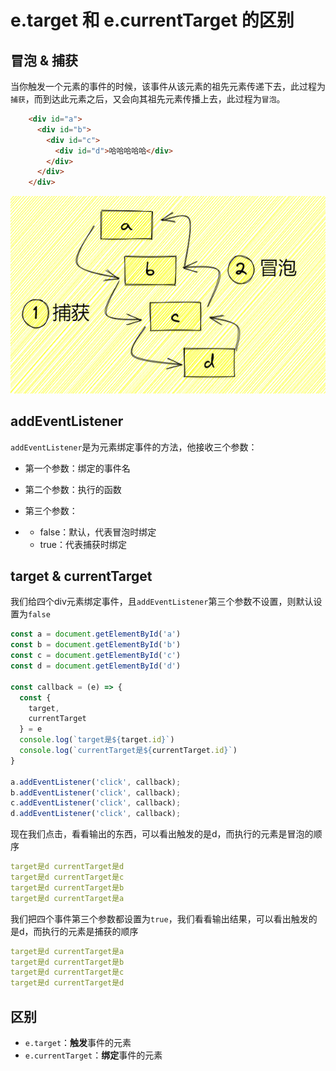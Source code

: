# e.target 和 e.currentTarget 的区别

## 冒泡 & 捕获

当你触发一个元素的事件的时候，该事件从该元素的祖先元素传递下去，此过程为`捕获`，而到达此元素之后，又会向其祖先元素传播上去，此过程为`冒泡`。

```html
    <div id="a">
      <div id="b">
        <div id="c">
          <div id="d">哈哈哈哈哈</div>
        </div>
      </div>
    </div>
```

![图片](../../static/images/current_target.jpg)

## addEventListener

`addEventListener`是为元素绑定事件的方法，他接收三个参数：

- 第一个参数：绑定的事件名

- 第二个参数：执行的函数

- 第三个参数：

- - false：默认，代表冒泡时绑定
  - true：代表捕获时绑定

## target & currentTarget

我们给四个div元素绑定事件，且`addEventListener`第三个参数不设置，则默认设置为`false`

```js
const a = document.getElementById('a')
const b = document.getElementById('b')
const c = document.getElementById('c')
const d = document.getElementById('d')

const callback = (e) => {
  const {
    target,
    currentTarget
  } = e
  console.log(`target是${target.id}`)
  console.log(`currentTarget是${currentTarget.id}`)
}

a.addEventListener('click', callback);
b.addEventListener('click', callback);
c.addEventListener('click', callback);
d.addEventListener('click', callback);
```

现在我们点击，看看输出的东西，可以看出触发的是d，而执行的元素是冒泡的顺序

```yaml
target是d currentTarget是d
target是d currentTarget是c
target是d currentTarget是b
target是d currentTarget是a
```

我们把四个事件第三个参数都设置为`true`，我们看看输出结果，可以看出触发的是d，而执行的元素是捕获的顺序

```yaml
target是d currentTarget是a
target是d currentTarget是b
target是d currentTarget是c
target是d currentTarget是d
```

## 区别

- `e.target`：**触发**事件的元素
- `e.currentTarget`：**绑定**事件的元素